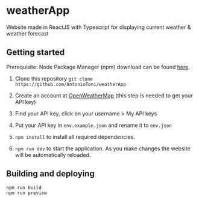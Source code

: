 # weatherApp

Website made in ReactJS with Typescript for displaying current weather & weather forecast

## Getting started

Prerequisite: Node Package Manager (npm) download can be found <a href="https://nodejs.org/en/download/">here<a/>.

1. Clone this repository `git clone https://github.com/AntonioToni/weatherApp`

2. Create an account at <a href="https://openweathermap.org/">OpenWeatherMap</a> (this step is needed to get your API key)

3. Find your API key, click on your username > My API keys

4. Put your API key in `env.example.json` and rename it to `env.json`

5. `npm install` to install all required dependencies.

6. `npm run dev` to start the application. As you make changes the website will be automatically reloaded.

## Building and deploying

```sh
npm run build
npm run preview
```
